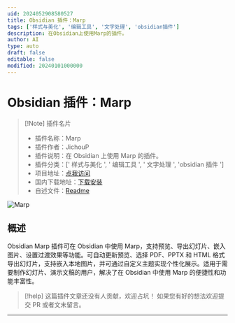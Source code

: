 ```yaml
---
uid: 2024052908580527
title: Obsidian 插件：Marp
tags: ['样式与美化', '编辑工具', '文字处理', 'obsidian插件']
description: 在Obsidian上使用Marp的插件。
author: AI
type: auto
draft: false
editable: false
modified: 20240101000000
---
```


# Obsidian 插件：Marp

> [!Note] 插件名片
> - 插件名称：Marp
> - 插件作者：JichouP
> - 插件说明：在 Obsidian 上使用 Marp 的插件。
> - 插件分类：[' 样式与美化 ', ' 编辑工具 ', ' 文字处理 ', 'obsidian 插件 ']
> - 项目地址：[点我访问](https://github.com/JichouP/obsidian-marp-plugin)
> - 国内下载地址：[下载安装](https://pkmer.cn/products/plugin/pluginMarket/?marp)
> - 自述文件：[Readme](https://ghproxy.net/https://raw.githubusercontent.com/JichouP/obsidian-marp-plugin/master/README.md)

![Marp](https://cdn.pkmer.cn/covers/marp.gif!pkmer)

## 概述

Obsidian Marp 插件可在 Obsidian 中使用 Marp，支持预览、导出幻灯片、嵌入图片、设置过渡效果等功能。可自动更新预览、选择 PDF、PPTX 和 HTML 格式导出幻灯片，支持嵌入本地图片，并可通过自定义主题实现个性化展示。适用于需要制作幻灯片、演示文稿的用户，解决了在 Obsidian 中使用 Marp 的便捷性和功能丰富性。

> [!help]
> 这篇插件文章还没有人贡献，欢迎占坑！
> 如果您有好的想法欢迎提交 PR 或者文末留言。

---



